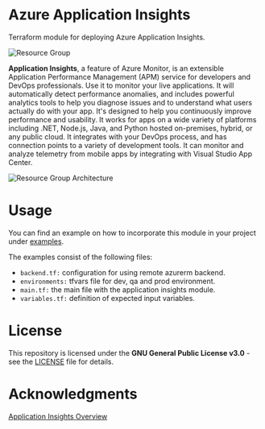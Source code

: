 # Azure Application Insights

Terraform module for deploying Azure Application Insights.

![Resource Group](https://tinyurl.com/y5atu338)

**Application Insights**, a feature of Azure Monitor, is an extensible
Application Performance Management (APM) service for developers and DevOps
professionals. Use it to monitor your live applications. It will automatically
detect performance anomalies, and includes powerful analytics tools to help you
diagnose issues and to understand what users actually do with your app. It's
designed to help you continuously improve performance and usability. It works
for apps on a wide variety of platforms including .NET, Node.js, Java, and
Python hosted on-premises, hybrid, or any public cloud. It integrates with your
DevOps process, and has connection points to a variety of development tools. It
can monitor and analyze telemetry from mobile apps by integrating with Visual
Studio App Center.

![Resource Group Architecture](https://tinyurl.com/y3jgwepb)

# Usage

You can find an example on how to incorporate this module in your project under
[examples](https://tinyurl.com/y5smzqps).

The examples consist of the following files:

- `backend.tf:` configuration for using remote azurerm backend.
- `environments:` tfvars file for dev, qa and prod environment.
- `main.tf:` the main file with the application insights module.
- `variables.tf:` definition of expected input variables.

# License

This repository is licensed under the **GNU General Public License v3.0** - see
the [LICENSE](https://tinyurl.com/yxbn5lry) file for details.

# Acknowledgments

[Application Insights Overview](https://tinyurl.com/yymkuo4b)
